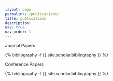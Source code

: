 ```yaml
---
layout: page
permalink: /publications/
title: publications
description: 
nav: true
nav_order: 1
---
```

<!-- _pages/publications.md -->
<div class="publications">
Journal Papers

{% bibliography -f {{ site.scholar.bibliography }} %}

</div>

<div class="publications">
Conference Papers

{% bibliography -f {{ site.scholar.bibliography }} %}


</div>
